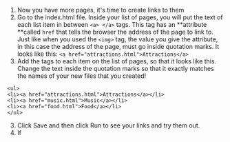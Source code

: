 1. Now you have more pages, it's time to create links to them
2. Go to the index.html file. Inside your list of pages, you will put the text of each list item in between `<a> </a>` tags. This tag has an **attribute **called `href` that tells the browser the address of the page to link to. Just like when you used the `<img>` tag, the value you give the attribute, in this case the address of the page, must go inside quotation marks. It looks like this: `<a href="attractions.html">Attractions</a>`
3. Add the tags to each item on the list of pages, so that it looks like this. Change the text inside the quotation marks so that it exactly matches the names of your new files that you created!
```
<ul>
<li><a href="attractions.html">Attractions</a></li>
<li><a href="music.html">Music</a></li>
<li><a href="food.html">Food</a></li>
</ul>
```
3. Click Save and then click Run to see your links and try them out.
4. If